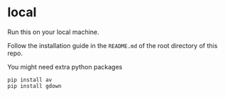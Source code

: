 # local

Run this on your local machine. 

Follow the installation guide in the `README.md` of the root directory of this repo.

You might need extra python packages

```
pip install av
pip install gdown
```